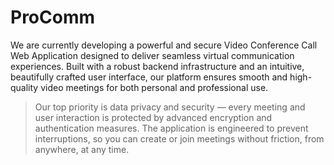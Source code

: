 # ProComm
We are currently developing a powerful and secure Video Conference Call Web Application designed to deliver seamless virtual communication experiences. Built with a robust backend infrastructure and an intuitive, beautifully crafted user interface, our platform ensures smooth and high-quality video meetings for both personal and professional use.

> Our top priority is data privacy and security — every meeting and user interaction is protected by advanced encryption and authentication measures. The application is engineered to prevent interruptions, so you can create or join meetings without friction, from anywhere, at any time.
